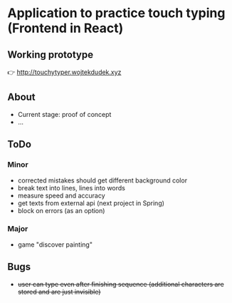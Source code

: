 # Application to practice touch typing (Frontend in React)

## Working prototype
:point_right: http://touchytyper.wojtekdudek.xyz

## About

- Current stage: proof of concept
- ...

## ToDo

### Minor

- corrected mistakes should get different background color
- break text into lines, lines into words
- measure speed and accuracy
- get texts from external api (next project in Spring)
- block on errors (as an option)

### Major

- game "discover painting"


## Bugs

- ~~user can type even after finishing sequence (additional characters are stored and are just invisible)~~
